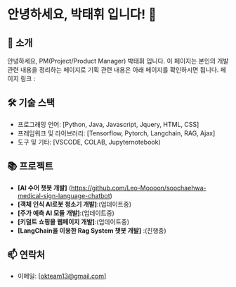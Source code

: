 # 안녕하세요, 박태휘 입니다! 👋

## 🌱 소개
안녕하세요, PM(Project/Product Manager) 박태휘 입니다. 
이 페이지는 본인의 개발 관련 내용을 정리하는 페이지로 기획 관련 내용은 아래 페이지를 확인하시면 됩니다. 
페이지 링크 : 

## 🛠 기술 스택
- 프로그래밍 언어: [Python, Java, Javascript, Jquery, HTML, CSS]
- 프레임워크 및 라이브러리: [Tensorflow, Pytorch, Langchain, RAG, Ajax]
- 도구 및 기타: [VSCODE, COLAB, Jupyternotebook)

## 📚 프로젝트
- **[AI 수어 챗봇 개발]** (https://github.com/Leo-Moooon/soochaehwa-medical-sign-language-chatbot)
- **[객체 인식 AI로봇 청소기 개발]**:(업데이트중)
- **[주가 예측 AI 모듈 개발]**:(업데이트중)
- **[키덜트 쇼핑몰 웹페이지 개발]**:(업데이트중)
- **[LangChain을 이용한 Rag System 챗봇 개발]** :(진행중)

## 📫 연락처
- 이메일: [okteam13@gmail.com]

